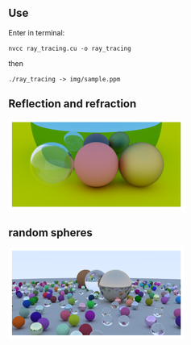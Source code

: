 ## Use
Enter in terminal:

```
nvcc ray_tracing.cu -o ray_tracing
```
then
```
./ray_tracing -> img/sample.ppm
```
## Reflection and refraction
![image](img/sample.png)
## random spheres
![image](img/random_spheres.png)